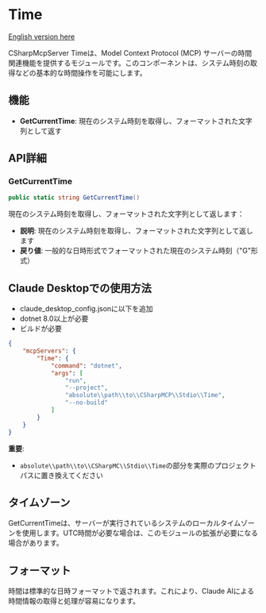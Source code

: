 ﻿# Time

[English version here](README.md)

CSharpMcpServer Timeは、Model Context Protocol (MCP) サーバーの時間関連機能を提供するモジュールです。このコンポーネントは、システム時刻の取得などの基本的な時間操作を可能にします。

## 機能
- **GetCurrentTime**: 現在のシステム時刻を取得し、フォーマットされた文字列として返す

## API詳細

### GetCurrentTime
```csharp
public static string GetCurrentTime()
```
現在のシステム時刻を取得し、フォーマットされた文字列として返します：
- **説明**: 現在のシステム時刻を取得し、フォーマットされた文字列として返します
- **戻り値**: 一般的な日時形式でフォーマットされた現在のシステム時刻（"G"形式）

## Claude Desktopでの使用方法
- claude_desktop_config.jsonに以下を追加
- dotnet 8.0以上が必要
- ビルドが必要

```json
{
    "mcpServers": {
        "Time": {
            "command": "dotnet",
            "args": [
                "run",
                "--project",
                "absolute\\path\\to\\CSharpMCP\\Stdio\\Time",
                "--no-build"
            ]
        }
    }
}
```

**重要**: 
- `absolute\\path\\to\\CSharpMC\\Stdio\\Time`の部分を実際のプロジェクトパスに置き換えてください

## タイムゾーン

GetCurrentTimeは、サーバーが実行されているシステムのローカルタイムゾーンを使用します。UTC時間が必要な場合は、このモジュールの拡張が必要になる場合があります。

## フォーマット

時間は標準的な日時フォーマットで返されます。これにより、Claude AIによる時間情報の取得と処理が容易になります。
